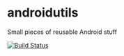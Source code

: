 androidutils
============

Small pieces of reusable Android stuff

[![Build Status](https://travis-ci.org/britzl/androidutils.png?branch=master)](https://travis-ci.org/britzl/androidutils)